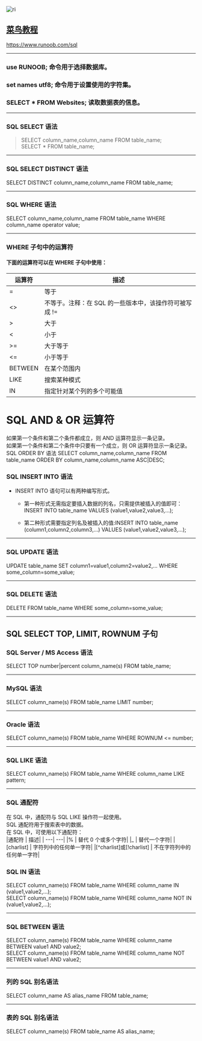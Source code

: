 ![ri](http://pic.sogou.com/pics/recommend?category=%E5%A3%81%E7%BA%B8&imageid=11901642#%E4%B8%96%E7%95%8C%E9%A3%8E%E5%85%89)
## [菜鸟教程](https://www.runoob.com/sql)   
<https://www.runoob.com/sql>
********************************
### use RUNOOB; 命令用于选择数据库。
### set names utf8; 命令用于设置使用的字符集。
### SELECT * FROM Websites; 读取数据表的信息。
*********
### SQL SELECT 语法
> SELECT column_name,column_name FROM table_name;  
> SELECT * FROM table_name;  
****************
### SQL SELECT DISTINCT 语法
SELECT DISTINCT column_name,column_name FROM table_name;
************************
### SQL WHERE 语法
SELECT column_name,column_name FROM table_name WHERE column_name operator value;
******************************
### WHERE 子句中的运算符
#### 下面的运算符可以在 WHERE 子句中使用：
| 运算符   | 描述 |
| -----   | -----|
|   =     | 等于 |  
|  <>     |   不等于。注释：在 SQL 的一些版本中，该操作符可被写成 !=   |
|>        |       大于 |  
|<        |     小于   |
|>=       |     大于等于|   
|<=       |     小于等于 |   
|BETWEEN  |     在某个范围内|    
|LIKE     |    搜索某种模式 |  
|IN       |     指定针对某个列的多个可能值 |   

SQL AND & OR 运算符
====================
如果第一个条件和第二个条件都成立，则 AND 运算符显示一条记录。   
如果第一个条件和第二个条件中只要有一个成立，则 OR 运算符显示一条记录。   
SQL ORDER BY 语法
SELECT column_name,column_name
FROM table_name
ORDER BY column_name,column_name ASC|DESC;

### SQL INSERT INTO 语法
* INSERT INTO 语句可以有两种编写形式。    
  * 第一种形式无需指定要插入数据的列名，只需提供被插入的值即可：INSERT INTO table_name VALUES (value1,value2,value3,...);

  * 第二种形式需要指定列名及被插入的值:INSERT INTO table_name (column1,column2,column3,...) VALUES (value1,value2,value3,...);   
*****************
### SQL UPDATE 语法
UPDATE table_name SET column1=value1,column2=value2,... WHERE some_column=some_value;
******************
### SQL DELETE 语法
DELETE FROM table_name WHERE some_column=some_value;
**********************
## SQL SELECT TOP, LIMIT, ROWNUM 子句
### SQL Server / MS Access 语法
SELECT TOP number|percent column_name(s) FROM table_name;  
*********************
### MySQL 语法
SELECT column_name(s) FROM table_name LIMIT number;
**********************
### Oracle 语法
SELECT column_name(s) FROM table_name WHERE ROWNUM <= number;
**********************
### SQL LIKE 语法
SELECT column_name(s) FROM table_name WHERE column_name LIKE pattern;
*********************************
### SQL 通配符
在 SQL 中，通配符与 SQL LIKE 操作符一起使用。    
SQL 通配符用于搜索表中的数据。    
在 SQL 中，可使用以下通配符：   
|通配符 	|			描述|
| ---| ---|
|% |				替代 0 个或多个字符|
|_ 			|	替代一个字符|
|[charlist] |			字符列中的任何单一字符|
|[^charlist]或[!charlist] |	不在字符列中的任何单一字符|

### SQL IN 语法
SELECT column_name(s) FROM table_name WHERE column_name IN (value1,value2,...);      
SELECT column_name(s) FROM table_name WHERE column_name NOT IN (value1,value2,...);    
******************
### SQL BETWEEN 语法
SELECT column_name(s) FROM table_name WHERE column_name BETWEEN value1 AND value2;     
SELECT column_name(s) FROM table_name WHERE column_name NOT BETWEEN value1 AND value2;  
******************
### 列的 SQL 别名语法
SELECT column_name AS alias_name FROM table_name;  
*******************
### 表的 SQL 别名语法
SELECT column_name(s) FROM table_name AS alias_name;  

